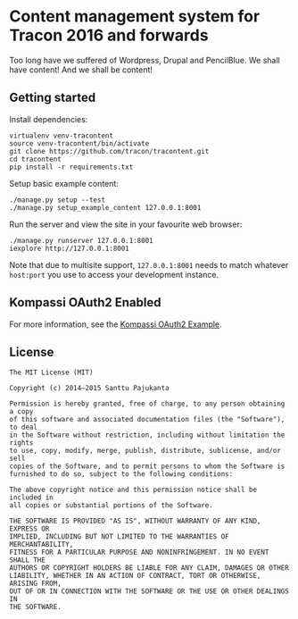 # Content management system for Tracon 2016 and forwards

Too long have we suffered of Wordpress, Drupal and PencilBlue. We shall have content! And we shall be content!

## Getting started

Install dependencies:

    virtualenv venv-tracontent
    source venv-tracontent/bin/activate
    git clone https://github.com/tracon/tracontent.git
    cd tracontent
    pip install -r requirements.txt

Setup basic example content:

    ./manage.py setup --test
    ./manage.py setup_example_content 127.0.0.1:8001

Run the server and view the site in your favourite web browser:

    ./manage.py runserver 127.0.0.1:8001
    iexplore http://127.0.0.1:8001

Note that due to multisite support, `127.0.0.1:8001` needs to match whatever `host:port` you use to access your development instance.

## Kompassi OAuth2 Enabled

For more information, see the [Kompassi OAuth2 Example](/tracon/kompassi-oauth2-example).

## License

    The MIT License (MIT)

    Copyright (c) 2014–2015 Santtu Pajukanta

    Permission is hereby granted, free of charge, to any person obtaining a copy
    of this software and associated documentation files (the "Software"), to deal
    in the Software without restriction, including without limitation the rights
    to use, copy, modify, merge, publish, distribute, sublicense, and/or sell
    copies of the Software, and to permit persons to whom the Software is
    furnished to do so, subject to the following conditions:

    The above copyright notice and this permission notice shall be included in
    all copies or substantial portions of the Software.

    THE SOFTWARE IS PROVIDED "AS IS", WITHOUT WARRANTY OF ANY KIND, EXPRESS OR
    IMPLIED, INCLUDING BUT NOT LIMITED TO THE WARRANTIES OF MERCHANTABILITY,
    FITNESS FOR A PARTICULAR PURPOSE AND NONINFRINGEMENT. IN NO EVENT SHALL THE
    AUTHORS OR COPYRIGHT HOLDERS BE LIABLE FOR ANY CLAIM, DAMAGES OR OTHER
    LIABILITY, WHETHER IN AN ACTION OF CONTRACT, TORT OR OTHERWISE, ARISING FROM,
    OUT OF OR IN CONNECTION WITH THE SOFTWARE OR THE USE OR OTHER DEALINGS IN
    THE SOFTWARE.
